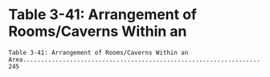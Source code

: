 # Table 3-41: Arrangement of Rooms/Caverns Within an

```
Table 3-41: Arrangement of Rooms/Caverns Within an
Area............................................................................... 245
```
